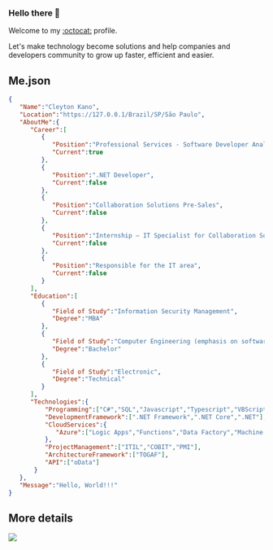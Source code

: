 ### Hello there 👋

Welcome to my [:octocat:](https://github.com/ctkano) profile.

Let's make technology become solutions and help companies and developers community to grow up faster, efficient and easier.

## Me.json
```JSON
{
   "Name":"Cleyton Kano",
   "Location":"https://127.0.0.1/Brazil/SP/São Paulo",
   "AboutMe":{
      "Career":[
         {
            "Position":"Professional Services - Software Developer Analyst",
            "Current":true
         },
         {
            "Position":".NET Developer",
            "Current":false
         },
         {
            "Position":"Collaboration Solutions Pre-Sales",
            "Current":false
         },
         {
            "Position":"Internship – IT Specialist for Collaboration Solutions",
            "Current":false
         },
         {
            "Position":"Responsible for the IT area",
            "Current":false
         }
      ],
      "Education":[
         {
            "Field of Study":"Information Security Management",
            "Degree":"MBA"
         },
         {
            "Field of Study":"Computer Engineering (emphasis on software)",
            "Degree":"Bachelor"
         },
         {
            "Field of Study":"Electronic",
            "Degree":"Technical"
         }
      ],
      "Technologies":{
          "Programming":["C#","SQL","Javascript","Typescript","VBScript"],
          "DevelopmentFramework":[".NET Framework",".NET Core",".NET"],
          "CloudServices":{
             "Azure":["Logic Apps","Functions","Data Factory","Machine Learning","Storage"]
          },
          "ProjectManagement":["ITIL","COBIT","PMI"],
          "ArchitectureFramework":["TOGAF"],
          "API":["oData"]
       }
   },
   "Message":"Hello, World!!!"
}
```

## More details
[<img src="https://img.shields.io/badge/LinkedIn-0077B5?style=for-the-badge&logo=linkedin&logoColor=white" />](https://www.linkedin.com/in/ctkano/?locale=en_US)
